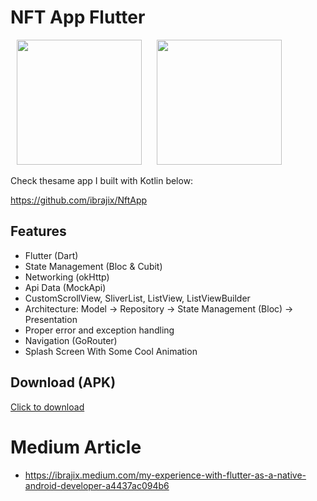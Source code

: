 # NFT App Flutter

<p>
   <img src="https://user-images.githubusercontent.com/39574228/206776671-695d7379-c914-4dd8-b4a1-6a2aad707ccf.jpg" width="200px" hspace="10"/>
    <img src="https://user-images.githubusercontent.com/39574228/206777090-ff254e34-6642-431e-a44e-d30de54c34a2.jpg" width="200px" hspace="10"/>
</p>


Check thesame app I built with Kotlin below:

https://github.com/ibrajix/NftApp 

## Features

- Flutter (Dart)
- State Management (Bloc & Cubit)
- Networking (okHttp)
- Api Data (MockApi)
- CustomScrollView, SliverList, ListView, ListViewBuilder
- Architecture: Model -> Repository -> State Management (Bloc) -> Presentation  
- Proper error and exception handling
- Navigation (GoRouter)
- Splash Screen With Some Cool Animation

## Download (APK)

<a href="https://github.com/ibrajix/NftAppFlutter/releases/download/v1.1/nft-app-flutter-1.2.apk">Click to download</a>

# Medium Article
- https://ibrajix.medium.com/my-experience-with-flutter-as-a-native-android-developer-a4437ac094b6
